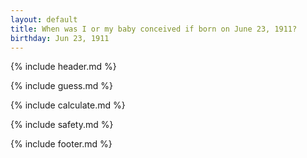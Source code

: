 ```yaml
---
layout: default
title: When was I or my baby conceived if born on June 23, 1911?
birthday: Jun 23, 1911
---
```


{% include header.md %}

{% include guess.md %}

{% include calculate.md %}

{% include safety.md %}

{% include footer.md %}



